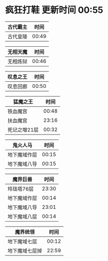 # 疯狂打鞋 更新时间 00:55

| 古代霸主   | 时间    |
|--------|-------|
| 古代皇陵 | 00:49 |

| 无相天魔   | 时间    |
|--------|-------|
| 无相炼狱 | 00:46 |

| 叹息之王   | 时间    |
|--------|-------|
| 叹息回廊 | 00:50 |

| 猛魔之王   | 时间    |
|--------|-------|
| 铁血魔宫 | 00:48 |
| 扶血魔宫 | 23:16 |
| 死记之增21层 | 00:32 |

| 鬼火人马   | 时间    |
|--------|-------|
| 地下魔域作层 | 00:15 |
| 地下魔域八导 | 00:15 |

| 魔界巨兽   | 时间    |
|--------|-------|
| 玲珑塔76层 | 23:30 |
| 地下魔域作层 | 00:14 |
| 地下魔域八导 | 23:01 |
| 地下魔域八层 | 00:14 |

| 魔界统领   | 时间    |
|--------|-------|
| 地下魔域七层 | 00:12 |
| 地下魔域七层掉 | 22:59 |